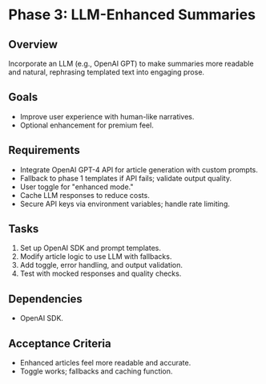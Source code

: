 # Phase 3: LLM-Enhanced Summaries

## Overview

Incorporate an LLM (e.g., OpenAI GPT) to make summaries more readable and natural, rephrasing templated text into engaging prose.

## Goals

- Improve user experience with human-like narratives.
- Optional enhancement for premium feel.

## Requirements

- Integrate OpenAI GPT-4 API for article generation with custom prompts.
- Fallback to phase 1 templates if API fails; validate output quality.
- User toggle for "enhanced mode."
- Cache LLM responses to reduce costs.
- Secure API keys via environment variables; handle rate limiting.

## Tasks

1. Set up OpenAI SDK and prompt templates.
2. Modify article logic to use LLM with fallbacks.
3. Add toggle, error handling, and output validation.
4. Test with mocked responses and quality checks.

## Dependencies

- OpenAI SDK.

## Acceptance Criteria

- Enhanced articles feel more readable and accurate.
- Toggle works; fallbacks and caching function.
